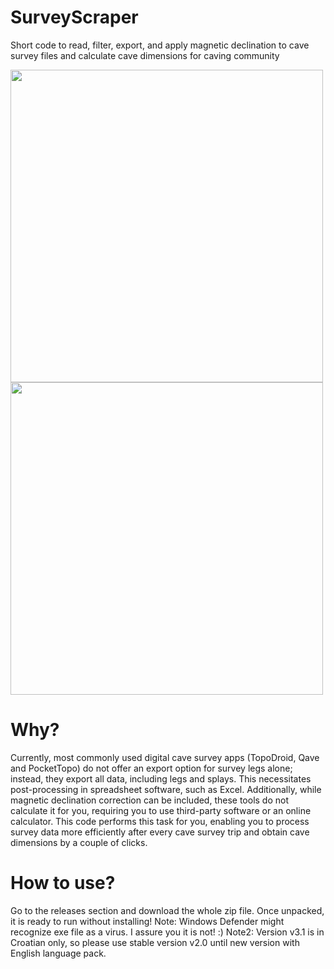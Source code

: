 # SurveyScraper
Short code to read, filter, export, and apply magnetic declination to cave survey files and calculate cave dimensions for caving community

<img src="https://github.com/LovelK7/SurveyScraper/assets/114396834/9e8a1d05-21ba-45e8-af1a-c223933e4013" width="500" height="500"><img src="https://github.com/LovelK7/SurveyScraper/assets/114396834/b9b01a2c-efcf-4806-8ef1-5d8414906471" width="500" height="500">

# Why?

Currently, most commonly used digital cave survey apps (TopoDroid, Qave and PocketTopo) do not offer an export option for survey legs alone; instead, they export all data, including legs and splays. This necessitates post-processing in spreadsheet software, such as Excel. Additionally, while magnetic declination correction can be included, these tools do not calculate it for you, requiring you to use third-party software or an online calculator. This code performs this task for you, enabling you to process survey data more efficiently after every cave survey trip and obtain cave dimensions by a couple of clicks.

# How to use?

Go to the releases section and download the whole zip file. Once unpacked, it is ready to run without installing!
Note: Windows Defender might recognize exe file as a virus. I assure you it is not! :)
Note2: Version v3.1 is in Croatian only, so please use stable version v2.0 until new version with English language pack.
